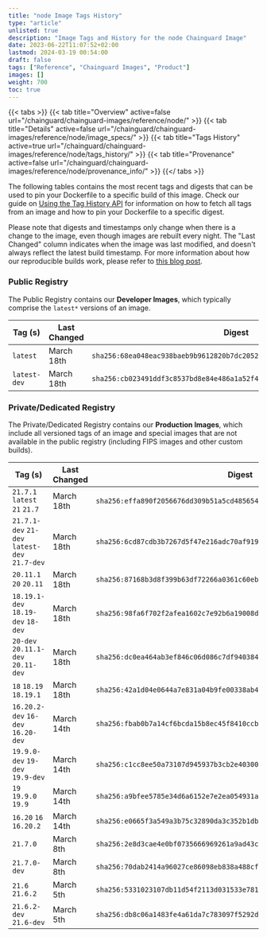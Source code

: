 ```yaml
---
title: "node Image Tags History"
type: "article"
unlisted: true
description: "Image Tags and History for the node Chainguard Image"
date: 2023-06-22T11:07:52+02:00
lastmod: 2024-03-19 00:54:00
draft: false
tags: ["Reference", "Chainguard Images", "Product"]
images: []
weight: 700
toc: true
---
```


{{< tabs >}}
{{< tab title="Overview" active=false url="/chainguard/chainguard-images/reference/node/" >}}
{{< tab title="Details" active=false url="/chainguard/chainguard-images/reference/node/image_specs/" >}}
{{< tab title="Tags History" active=true url="/chainguard/chainguard-images/reference/node/tags_history/" >}}
{{< tab title="Provenance" active=false url="/chainguard/chainguard-images/reference/node/provenance_info/" >}}
{{</ tabs >}}

The following tables contains the most recent tags and digests that can be used to pin your Dockerfile to a specific build of this image. Check our guide on [Using the Tag History API](/chainguard/chainguard-images/using-the-tag-history-api/) for information on how to fetch all tags from an image and how to pin your Dockerfile to a specific digest.

Please note that digests and timestamps only change when there is a change to the image, even though images are rebuilt every night. The "Last Changed" column indicates when the image was last modified, and doesn't always reflect the latest build timestamp. For more information about how our reproducible builds work, please refer to [this blog post](https://www.chainguard.dev/unchained/reproducing-chainguards-reproducible-image-builds).

### Public Registry
The Public Registry contains our **Developer Images**, which typically comprise the `latest*` versions of an image.

| Tag (s)       | Last Changed | Digest                                                                    |
|---------------|--------------|---------------------------------------------------------------------------|
|  `latest`     | March 18th   | `sha256:68ea048eac938baeb9b9612820b7dc2052afc8dcd10472e1ffc15b87496202e5` |
|  `latest-dev` | March 18th   | `sha256:cb023491ddf3c8537bd8e84e486a1a52f4858bf508ba18ef147acf1d59b40d10` |


### Private/Dedicated Registry
The Private/Dedicated Registry contains our **Production Images**, which include all versioned tags of an image and special images that are not available in the public registry (including FIPS images and other custom builds).

| Tag (s)                                        | Last Changed | Digest                                                                    |
|------------------------------------------------|--------------|---------------------------------------------------------------------------|
|  `21.7.1` `latest` `21` `21.7`                 | March 18th   | `sha256:effa890f2056676dd309b51a5cd4856546b08c9951204d2cde297aa1dd23ad8b` |
|  `21.7.1-dev` `21-dev` `latest-dev` `21.7-dev` | March 18th   | `sha256:6cd87cdb3b7267d5f47e216adc70af919facf89d859fc7641cc7c6713f75a1bc` |
|  `20.11.1` `20` `20.11`                        | March 18th   | `sha256:87168b3d8f399b63df72266a0361c60eb0d5da1ea51d74f3fa07ff920ff22d07` |
|  `18.19.1-dev` `18.19-dev` `18-dev`            | March 18th   | `sha256:98fa6f702f2afea1602c7e92b6a19008d074ef37d23472c2f6c18a7a35bcaa98` |
|  `20-dev` `20.11.1-dev` `20.11-dev`            | March 18th   | `sha256:dc0ea464ab3ef846c06d086c7df940384ea12a0c54ae59443cc8248d0d220098` |
|  `18` `18.19` `18.19.1`                        | March 18th   | `sha256:42a1d04e0644a7e831a04b9fe00338ab4edcac320bd38237412f3a336e3e0e72` |
|  `16.20.2-dev` `16-dev` `16.20-dev`            | March 14th   | `sha256:fbab0b7a14cf6bcda15b8ec45f8410ccbbe5ee9ccdd562d88b5d6b12287c0ce4` |
|  `19.9.0-dev` `19-dev` `19.9-dev`              | March 14th   | `sha256:c1cc8ee50a73107d945937b3cb2e40300d9dddeb095081809cb5428953947f13` |
|  `19` `19.9.0` `19.9`                          | March 14th   | `sha256:a9bfee5785e34d6a6152e7e2ea054931afaecb51cbda031ea714347d0afc183d` |
|  `16.20` `16` `16.20.2`                        | March 14th   | `sha256:e0665f3a549a3b75c32890da3c352b1db2cd0d6939f22aec655d73f3539d75b2` |
|  `21.7.0`                                      | March 8th    | `sha256:2e8d3cae4e0bf0735666969261a9ad43c94054d0031fd4b5bedac7dad5e16423` |
|  `21.7.0-dev`                                  | March 8th    | `sha256:70dab2414a96027ce86098eb838a488cfea44d98a332008a008084bbeb4e2b02` |
|  `21.6` `21.6.2`                               | March 5th    | `sha256:5331023107db11d54f2113d031533e7812e311132bbbdb3dfc6178e7558485a2` |
|  `21.6.2-dev` `21.6-dev`                       | March 5th    | `sha256:db8c06a1483fe4a61da7c783097f5292dfc423187a15778292f0f40e2199318c` |

